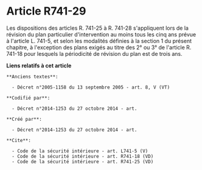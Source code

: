 # Article R741-29

Les dispositions des articles R. 741-25 à R. 741-28 s'appliquent lors de la révision du plan particulier d'intervention au
moins tous les cinq ans prévue à l'article L. 741-5, et selon les modalités définies à la section 1 du présent chapitre, à
l'exception des plans exigés au titre des 2° ou 3° de l'article R. 741-18 pour lesquels la périodicité de révision du plan
est de trois ans.

**Liens relatifs à cet article**

	**Anciens textes**:

	  - Décret n°2005-1158 du 13 septembre 2005 - art. 8, V (VT)

	**Codifié par**:

	  - Décret n°2014-1253 du 27 octobre 2014 - art.

	**Créé par**:

	  - Décret n°2014-1253 du 27 octobre 2014 - art.

	**Cite**:

	  - Code de la sécurité intérieure - art. L741-5 (V)
	  - Code de la sécurité intérieure - art. R741-18 (VD)
	  - Code de la sécurité intérieure - art. R741-25 (VD)
